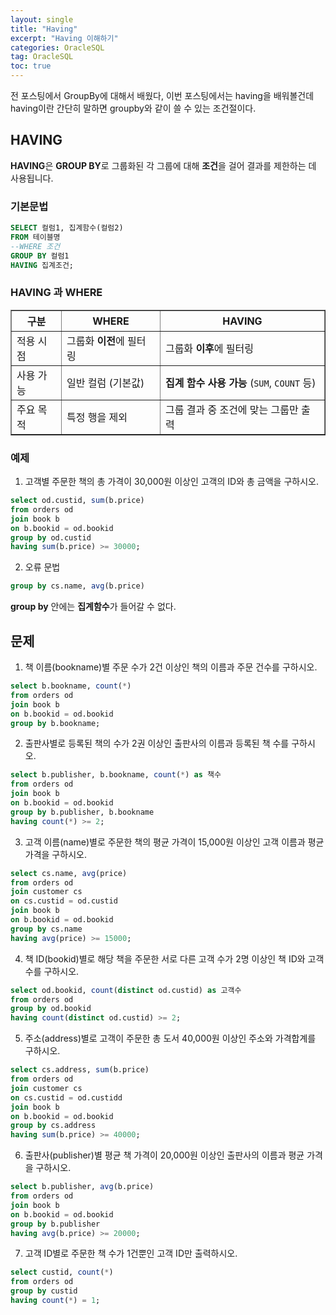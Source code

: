 ```yaml
---
layout: single
title: "Having"
excerpt: "Having 이해하기"
categories: OracleSQL
tag: OracleSQL
toc: true
---
```


전 포스팅에서 GroupBy에 대해서 배웠다, 이번 포스팅에서는 having을 배워볼건데 
having이란 간단히 말하면 groupby와  같이 쓸 수 있는 조건절이다.

## HAVING
**HAVING**은 **GROUP BY**로 그룹화된 각 그룹에 대해 **조건**을 걸어 결과를 제한하는 데 사용됩니다.

### 기본문법
```sql
SELECT 컬럼1, 집계함수(컬럼2)
FROM 테이블명
--WHERE 조건
GROUP BY 컬럼1
HAVING 집계조건;

```

### HAVING 과 WHERE
<table border="1">
  <thead>
    <tr>
      <th>구분</th>
      <th>WHERE</th>
      <th>HAVING</th>
    </tr>
  </thead>
  <tbody>
    <tr>
      <td>적용 시점</td>
      <td>그룹화 <strong>이전</strong>에 필터링</td>
      <td>그룹화 <strong>이후</strong>에 필터링</td>
    </tr>
    <tr>
      <td>사용 가능</td>
      <td>일반 컬럼 (기본값)</td>
      <td><strong>집계 함수 사용 가능</strong> (<code>SUM</code>, <code>COUNT</code> 등)</td>
    </tr>
    <tr>
      <td>주요 목적</td>
      <td>특정 행을 제외</td>
      <td>그룹 결과 중 조건에 맞는 그룹만 출력</td>
    </tr>
  </tbody>
</table>

### 예제
1. 고객별 주문한 책의 총 가격이 30,000원 이상인 고객의 ID와 총 금액을 구하시오.
```sql
select od.custid, sum(b.price) 
from orders od
join book b
on b.bookid = od.bookid
group by od.custid 
having sum(b.price) >= 30000;
```
2. 오류 문법
```sql
group by cs.name, avg(b.price)
```
**group by** 안에는 **집계함수**가 들어갈 수 없다.

## 문제

1. 책 이름(bookname)별 주문 수가 2건 이상인 책의 이름과 주문 건수를 구하시오.
```sql
select b.bookname, count(*) 
from orders od
join book b
on b.bookid = od.bookid
group by b.bookname;
```

2. 출판사별로 등록된 책의 수가 2권 이상인 출판사의 이름과 등록된 책 수를 구하시오.
```sql
select b.publisher, b.bookname, count(*) as 책수
from orders od
join book b
on b.bookid = od.bookid
group by b.publisher, b.bookname
having count(*) >= 2;
```

3. 고객 이름(name)별로 주문한 책의 평균 가격이 15,000원 이상인 고객 이름과 평균 가격을 구하시오.
```sql
select cs.name, avg(price)
from orders od 
join customer cs
on cs.custid = od.custid
join book b
on b.bookid = od.bookid
group by cs.name
having avg(price) >= 15000;
```

4. 책 ID(bookid)별로 해당 책을 주문한 서로 다른 고객 수가 2명 이상인 책 ID와 고객 수를 구하시오.
```sql
select od.bookid, count(distinct od.custid) as 고객수
from orders od 
group by od.bookid
having count(distinct od.custid) >= 2;
```

5. 주소(address)별로 고객이 주문한 총 도서 40,000원 이상인 주소와  가격합계를 구하시오.
```sql
select cs.address, sum(b.price)
from orders od
join customer cs
on cs.custid = od.custidd
join book b
on b.bookid = od.bookid
group by cs.address
having sum(b.price) >= 40000;
```

6. 출판사(publisher)별 평균 책 가격이 20,000원 이상인 출판사의 이름과 평균 가격을 구하시오.
```sql
select b.publisher, avg(b.price)
from orders od
join book b
on b.bookid = od.bookid
group by b.publisher
having avg(b.price) >= 20000;
```

7. 고객 ID별로 주문한 책 수가 1건뿐인 고객 ID만 출력하시오.
```sql
select custid, count(*)
from orders od
group by custid
having count(*) = 1;
```

